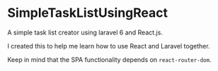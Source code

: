 # SimpleTaskListUsingReact
A simple task list creator using laravel 6 and React.js. 

I created this to help me learn how to use React and Laravel together. 

Keep in mind that the SPA functionality depends on `react-router-dom`.
